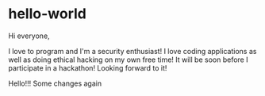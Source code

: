 # hello-world


Hi everyone,

I love to program and I'm a security enthusiast! I love coding applications as well as doing ethical hacking on my own free time! It will be soon before I participate in a hackathon! Looking forward to it!

Hello!!! Some changes again

